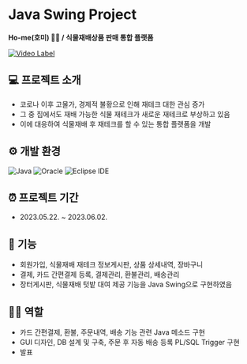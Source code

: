 # Java Swing Project
**Ho-me(호미) 👩‍🌾 / 식물재배상품 판매 통합 플랫폼**

[![Video Label](http://img.youtube.com/vi/d-W_qEYYTWM/0.jpg)](https://youtu.be/d-W_qEYYTWM)

## 💻 프로젝트 소개
* 코로나 이후 고물가, 경제적 불황으로 인해 재테크 대한 관심 증가
* 그 중 집에서도 재배 가능한 식물 재테크가 새로운 재테크로 부상하고 있음
* 이에 대응하여 식물재배 후 재테크를 할 수 있는 통합 플랫폼을 개발

## ⚙️ 개발 환경
![Java](https://img.shields.io/badge/Java-007396.svg?&style=for-the-badge&logo=Java&logoColor=white)
![Oracle](https://img.shields.io/badge/Oracle-F80000.svg?&style=for-the-badge&logo=Oracle&logoColor=white)
![Eclipse IDE](https://img.shields.io/badge/Eclipse%20IDE-2C2255.svg?&style=for-the-badge&logo=Eclipse%20IDE&logoColor=white)

## ⏰ 프로젝트 기간
* 2023.05.22. ~ 2023.06.02.

## 📌 기능
* 회원가입, 식물재배 재테크 정보게시판, 상품 상세내역, 장바구니
* 결제, 카드 간편결제 등록, 결제관리, 환불관리, 배송관리
* 장터게시판, 식물재배 텃밭 대여 제공 기능을 Java Swing으로 구현하였음

## 👩‍💻 역할
* 카드 간편결제, 환불, 주문내역, 배송 기능 관련 Java 메소드 구현
* GUI 디자인, DB 설계 및 구축, 주문 후 자동 배송 등록 PL/SQL Trigger 구현
* 발표
